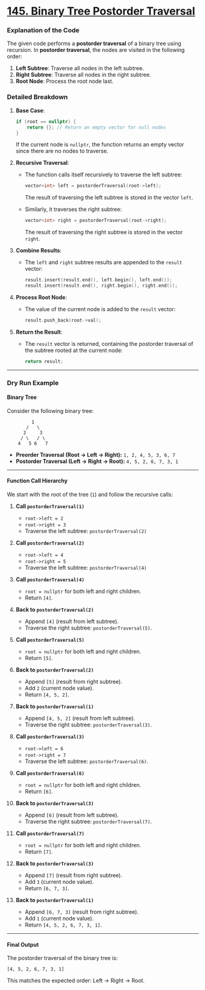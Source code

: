 # [145. Binary Tree Postorder Traversal](https://leetcode.com/problems/binary-tree-postorder-traversal/description/)

### **Explanation of the Code**

The given code performs a **postorder traversal** of a binary tree using recursion. In **postorder traversal**, the nodes are visited in the following order:

1. **Left Subtree**: Traverse all nodes in the left subtree.
2. **Right Subtree**: Traverse all nodes in the right subtree.
3. **Root Node**: Process the root node last.

### **Detailed Breakdown**

1. **Base Case**:

   ```cpp
   if (root == nullptr) {
       return {}; // Return an empty vector for null nodes
   }
   ```

   If the current node is `nullptr`, the function returns an empty vector since there are no nodes to traverse.

2. **Recursive Traversal**:

   - The function calls itself recursively to traverse the left subtree:

     ```cpp
     vector<int> left = postorderTraversal(root->left);
     ```

     The result of traversing the left subtree is stored in the vector `left`.

   - Similarly, it traverses the right subtree:
     ```cpp
     vector<int> right = postorderTraversal(root->right);
     ```
     The result of traversing the right subtree is stored in the vector `right`.

3. **Combine Results**:

   - The `left` and `right` subtree results are appended to the `result` vector:
     ```cpp
     result.insert(result.end(), left.begin(), left.end());
     result.insert(result.end(), right.begin(), right.end());
     ```

4. **Process Root Node**:

   - The value of the current node is added to the `result` vector:
     ```cpp
     result.push_back(root->val);
     ```

5. **Return the Result**:
   - The `result` vector is returned, containing the postorder traversal of the subtree rooted at the current node:
     ```cpp
     return result;
     ```

---

### **Dry Run Example**

#### **Binary Tree**

Consider the following binary tree:

```
         1
       /   \
      2     3
     / \   / \
    4   5 6   7
```

- **Preorder Traversal (Root → Left → Right):** `1, 2, 4, 5, 3, 6, 7`
- **Postorder Traversal (Left → Right → Root):** `4, 5, 2, 6, 7, 3, 1`

---

#### **Function Call Hierarchy**

We start with the root of the tree (`1`) and follow the recursive calls:

1. **Call `postorderTraversal(1)`**

   - `root->left = 2`
   - `root->right = 3`
   - Traverse the left subtree: `postorderTraversal(2)`

2. **Call `postorderTraversal(2)`**

   - `root->left = 4`
   - `root->right = 5`
   - Traverse the left subtree: `postorderTraversal(4)`

3. **Call `postorderTraversal(4)`**

   - `root = nullptr` for both left and right children.
   - Return `[4]`.

4. **Back to `postorderTraversal(2)`**

   - Append `[4]` (result from left subtree).
   - Traverse the right subtree: `postorderTraversal(5)`.

5. **Call `postorderTraversal(5)`**

   - `root = nullptr` for both left and right children.
   - Return `[5]`.

6. **Back to `postorderTraversal(2)`**

   - Append `[5]` (result from right subtree).
   - Add `2` (current node value).
   - Return `[4, 5, 2]`.

7. **Back to `postorderTraversal(1)`**

   - Append `[4, 5, 2]` (result from left subtree).
   - Traverse the right subtree: `postorderTraversal(3)`.

8. **Call `postorderTraversal(3)`**

   - `root->left = 6`
   - `root->right = 7`
   - Traverse the left subtree: `postorderTraversal(6)`.

9. **Call `postorderTraversal(6)`**

   - `root = nullptr` for both left and right children.
   - Return `[6]`.

10. **Back to `postorderTraversal(3)`**

    - Append `[6]` (result from left subtree).
    - Traverse the right subtree: `postorderTraversal(7)`.

11. **Call `postorderTraversal(7)`**

    - `root = nullptr` for both left and right children.
    - Return `[7]`.

12. **Back to `postorderTraversal(3)`**

    - Append `[7]` (result from right subtree).
    - Add `3` (current node value).
    - Return `[6, 7, 3]`.

13. **Back to `postorderTraversal(1)`**
    - Append `[6, 7, 3]` (result from right subtree).
    - Add `1` (current node value).
    - Return `[4, 5, 2, 6, 7, 3, 1]`.

---

#### **Final Output**

The postorder traversal of the binary tree is:

```
[4, 5, 2, 6, 7, 3, 1]
```

This matches the expected order: Left → Right → Root.
